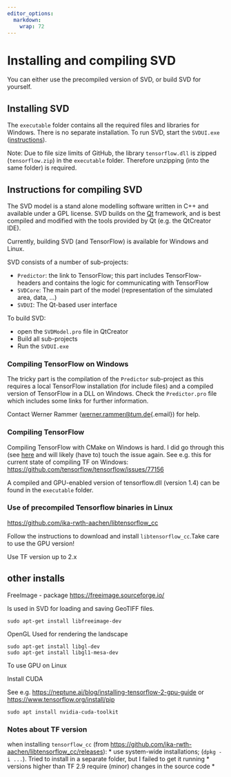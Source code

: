 ```yaml
---
editor_options: 
  markdown: 
    wrap: 72
---
```


# Installing and compiling SVD

You can either use the precompiled version of SVD, or build SVD for
yourself.

## Installing SVD

The `executable` folder contains all the required files and libraries
for Windows. There is no separate installation. To run SVD, start the
`SVDUI.exe` ([instructions](svdUI.md)).

Note: Due to file size limits of GitHub, the library `tensorflow.dll` is
zipped (`tensorflow.zip`) in the `executable` folder. Therefore
unzipping (into the same folder) is required.

## Instructions for compiling SVD

The SVD model is a stand alone modelling software written in C++ and
available under a GPL license. SVD builds on the [Qt](https://qt.io)
framework, and is best compiled and modified with the tools provided by
Qt (e.g. the QtCreator IDE).

Currently, building SVD (and TensorFlow) is available for Windows and
Linux.

SVD consists of a number of sub-projects:

-   `Predictor`: the link to TensorFlow; this part includes
    TensorFlow-headers and contains the logic for communicating with
    TensorFlow
-   `SVDCore`: The main part of the model (representation of the
    simulated area, data, ...)
-   `SVDUI`: The Qt-based user interface

To build SVD:

-   open the `SVDModel.pro` file in QtCreator
-   Build all sub-projects
-   Run the `SVDUI.exe`

### Compiling TensorFlow on Windows

The tricky part is the compilation of the `Predictor` sub-project as
this requires a local TensorFlow installation (for include files) and a
compiled version of TensorFlow in a DLL on Windows. Check the
`Predictor.pro` file which includes some links for further information.

Contact Werner Rammer
([werner.rammer\@tum.de](mailto:werner.rammer@tum.de){.email}) for help.

### Compiling TensorFlow

Compiling TensorFlow with CMake on Windows is hard. I did go through
this (see [here](https://github.com/tensorflow/tensorflow/issues/15254)
and will likely (have to) touch the issue again. See e.g. this for
current state of compiling TF on Windows:
<https://github.com/tensorflow/tensorflow/issues/77156>

A compiled and GPU-enabled version of tensorflow.dll (version 1.4) can
be found in the `executable` folder.

### Use of precompiled Tensorflow binaries in Linux

<https://github.com/ika-rwth-aachen/libtensorflow_cc>

Follow the instructions to download and install `libtensorflow_cc`.Take
care to use the GPU version!

Use TF version up to 2.x

## other installs

FreeImage - package <https://freeimage.sourceforge.io/>

Is used in SVD for loading and saving GeoTIFF files.

```         
sudo apt-get install libfreeimage-dev
```

OpenGL Used for rendering the landscape

```         
sudo apt-get install libgl-dev
sudo apt-get install libgl1-mesa-dev
```

To use GPU on Linux

Install CUDA

See e.g. <https://neptune.ai/blog/installing-tensorflow-2-gpu-guide> or
<https://www.tensorflow.org/install/pip>

```         
sudo apt install nvidia-cuda-toolkit
```

### Notes about TF version

when installing `tensorflow_cc` (from
<https://github.com/ika-rwth-aachen/libtensorflow_cc/releases>): \* use
system-wide installations; (`dpkg -i ...`). Tried to install in a
separate folder, but I failed to get it running \* versions higher than
TF 2.9 require (minor) changes in the source code \*
